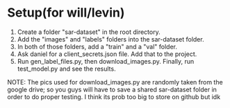 # Setup(for will/levin)

1. Create a folder "sar-dataset" in the root directory. 
2. Add the "images" and "labels" folders into the sar-dataset folder.
3. In both of those folders, add a "train" and a "val" folder.
4. Ask daniel for a client_secrets.json file. Add that to the project.
5. Run gen_label_files.py, then download_images.py. Finally, run test_model.py and see the results.

NOTE: The pics used for download_images.py are randomly taken from the google drive;
so you guys will have to save a shared sar-dataset folder in order to do proper testing.
I think its prob too big to store on github but idk